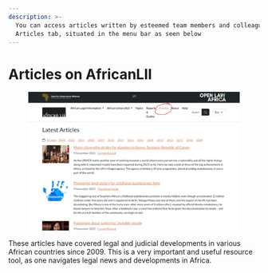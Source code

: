 ```yaml
---
description: >-
  You can access articles written by esteemed team members and colleagues on the
  Articles tab, situated in the menu bar as seen below
---
```


# Articles on AfricanLII

<figure><img src=".gitbook/assets/seylii--AL 7.png" alt=""><figcaption></figcaption></figure>

These articles have covered legal and judicial developments in various African countries since 2009. This is a very important and useful resource tool, as one navigates legal news and developments in Africa.  &#x20;
